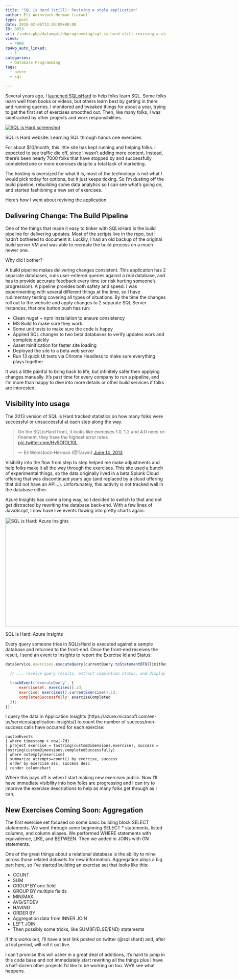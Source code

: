 ```yaml
---
title: 'SQL is Hard (still): Reviving a stale application'
author: Eli Weinstock-Herman (tarwn)
type: post
date: 2018-02-06T13:20:09+00:00
ID: 8853
url: /index.php/datamgmt/dbprogramming/sql-is-hard-still-reviving-a-stale-application/
views:
  - 4008
rp4wp_auto_linked:
  - 1
categories:
  - Database Programming
tags:
  - azure
  - sql

---
```

Several years ago, I [launched SQLisHard][1] to help folks learn SQL. Some folks learn well from books or videos, but others learn best by getting in there and running queries. I monitored and tweaked things for about a year, trying to get the first set of exercises smoothed out. Then, like many folks, I was sidetracked by other projects and work responsibilities.


<div class="wp-caption aligncenter" style="display: inline-block;">
  <a href="http://www.sqlishard.com/" title="Visit SQL is Hard"><img src="http://www.sqlishard.com/Content/Screenshot.png" alt="SQL is Hard screenshot" /></a></p> 
  
  <div class="wp-caption-text">
    SQL is Hard website: Learning SQL through hands one exercises
  </div>
</div>

<p>
  For about $10/month, this little site has kept running and helping folks. I expected to see traffic die off, since I wasn&#8217;t adding more content. Instead, there&#8217;s been nearly 7000 folks that have stopped by and successfully completed one or more exercises despite a total lack of marketing.
</p>

<p>
  The hosting is oversized for what it is, most of the technology is not what I would pick today for options, but it just keeps ticking. So I&#8217;m dusting off the build pipeline, rebuilding some data analytics so I can see what&#8217;s going on, and started fashioning a new set of exercises.
</p>

<p>
  Here&#8217;s how I went about reviving the application.
</p>

<h2>
  Delivering Change: The Build Pipeline
</h2>

<p>
  One of the things that made it easy to tinker with SQLisHard is the build pipeline for delivering updates. Most of the scripts live in the repo, but I hadn&#8217;t bothered to document it. Luckily, I had an old backup of the original build server VM and was able to recreate the build process on a much newer one.
</p>

<p>
  Why did I bother?
</p>

<p>
  A build pipeline makes delivering changes consistent. This application has 2 separate databases, runs user-entered queries against a real database, and has to provide accurate feedback every time (or risk hurting someone&#8217;s progression). A pipeline provides both safety and speed. I was experimenting with several different things at the time, so I have rudimentary testing covering all types of situations. By the time the changes roll out to the website and apply changes to 2 separate SQL Server instances, that one button push has run:
</p>

<ul>
  <li>
    Clean nuget + npm installation to ensure consistency
  </li>
  <li>
    MS Build to make sure they work
  </li>
  <li>
    Some unit tests to make sure the code is happy
  </li>
  <li>
    Applied SQL changes to two beta databases to verify updates work and complete quickly
  </li>
  <li>
    Asset minification for faster site loading
  </li>
  <li>
    Deployed the site to a beta web server
  </li>
  <li>
    Run 13 quick UI tests via Chrome Headless to make sure everything plays together
  </li>
</ul>

<p>
  It was a little painful to bring back to life, but infinitely safer then applying changes manually. It&#8217;s past time for every company to run a pipeline, and I&#8217;m more than happy to dive into more details or other build services if folks are interested.
</p>

<h2>
  Visibility into usage
</h2>

<p>
  The 2013 version of SQL is Hard tracked statistics on how many folks were successful or unsuccessful at each step along the way.
</p>

<blockquote class="twitter-tweet" data-lang="en"><p lang="en" dir="ltr">On the SQLisHard front, it looks like exercises 1.0, 1.2 and 4.0 need refinement, they have the highest error rates <a href="http://t.co/Hv5OfOL10L">pic.twitter.com/Hv5OfOL10L</a></p>&mdash; Eli Weinstock-Herman (@Tarwn) <a href="https://twitter.com/Tarwn/status/345526863428472835?ref_src=twsrc%5Etfw">June 14, 2013</a></blockquote>
<script async src="https://platform.twitter.com/widgets.js" charset="utf-8"></script>


<p>
</p>

<p>
  Visibility into the flow from step to step helped me make adjustments and help folks make it all the way through the exercises. This site used a bunch of experimental things, so the data originally lived in a beta Splunk Cloud offering that was discontinued years ago (and replaced by a cloud offering that did not have an API&#8230;). Unfortunately, this activity is not tracked well in the database either.
</p>

<p>
  Azure Insights has come a long way, so I decided to switch to that and not get distracted by rewriting the database back-end. With a few lines of JavaScript, I now have live events flowing into pretty charts again:
</p>

<div id="attachment_8855" style="width: 810px" class="wp-caption aligncenter">
  <img src="/wp-content/uploads/2017/12/SQLisHard_AzureInsights.png" alt="SQL is Hard: Azure Insights" width="800" height="341" class="size-full wp-image-8855" srcset="/wp-content/uploads/2017/12/SQLisHard_AzureInsights.png 800w, /wp-content/uploads/2017/12/SQLisHard_AzureInsights-300x128.png 300w, /wp-content/uploads/2017/12/SQLisHard_AzureInsights-768x327.png 768w" sizes="(max-width: 800px) 100vw, 800px" />
  
  <p class="wp-caption-text">
    SQL is Hard: Azure Insights
  </p>
</div>

<p>
  Every query someone tries in SQLisHard is executed against a sample database and returned to the front-end. Once the front-end receives the result, I send an event to Insights to report the Exercise Id and Status:
</p>

```javascript
dataService.exercises.executeQuery(currentQuery.toStatementDTO(limitResults), function (data) {
  
  // ... receive query results, extract completion status, and display ...

  trackEvent('executeQuery', {
      exerciseSet: exercises().id,
      exercise: exercises().currentExercise().id,
      completedSuccessfully: exerciseCompleted
  });
});
```

<p>
  I query the data in Application Insights (https://azure.microsoft.com/en-us/services/application-insights/) to count the number of success/non-success calls have occurred for each exercise:
</p>

```
customEvents
| where timestamp > now(-7d) 
| project exercise = tostring(customDimensions.exercise), success = tostring(customDimensions.completedSuccessfully)
| where notempty(exercise)
| summarize attempts=count() by exercise, success
| order by exercise asc, success desc
| render columnchart
```

<p>
  Where this pays off is when I start making new exercises public. Now I&#8217;ll have immediate visibility into how folks are progressing and I can try to improve the exercise descriptions to help as many folks get through as I can.
</p>

<h2>
  New Exercises Coming Soon: Aggregation
</h2>

<p>
  The first exercise set focused on some basic building block SELECT statements. We went through some beginning SELECT * statements, listed columns, and column aliases. We performed WHERE statements with equivalence, LIKE, and BETWEEN. Then we added in JOINs with ON statements.
</p>

<p>
  One of the great things about a relational database is the ability to mine across those related datasets for new information. Aggregation plays a big part here, so I&#8217;ve started building an exercise set that looks like this:
</p>

<ul>
  <li>
    COUNT
  </li>
  <li>
    SUM
  </li>
  <li>
    GROUP BY one field
  </li>
  <li>
    GROUP BY multiple fields
  </li>
  <li>
    MIN/MAX
  </li>
  <li>
    AVG/STDEV
  </li>
  <li>
    HAVING
  </li>
  <li>
    ORDER BY
  </li>
  <li>
    Aggregation data from INNER JOIN
  </li>
  <li>
    LEFT JOIN
  </li>
  <li>
    Then possibly some tricks, like SUM(IF/ELSE/END) statements
  </li>
</ul>

<p>
  If this works out, I&#8217;ll have a test link posted on twitter (@sqlishard) and, after a trial period, will roll it out live.
</p>

<p>
  I can&#8217;t promise this will usher in a great deal of additions, it&#8217;s hard to jump in this code base and not immediately start rewriting all the things plus I have a half-dozen other projects I&#8217;d like to be working on too. We&#8217;ll see what happens.
</p>

 [1]: /index.php/datamgmt/dbprogramming/sql-is-hard/ "SQL is Hard launch post"